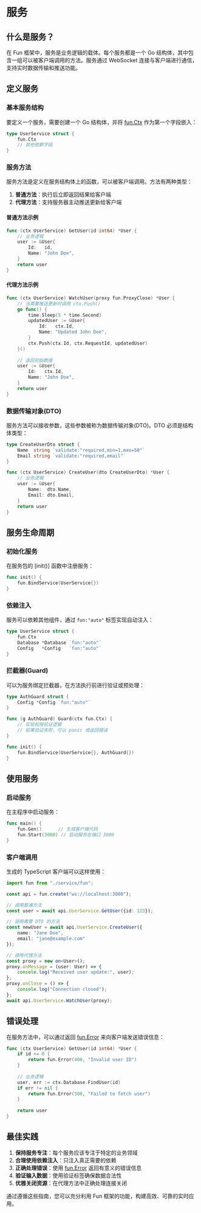 # 服务

## 什么是服务？

在 Fun 框架中，服务是业务逻辑的载体。每个服务都是一个 Go 结构体，其中包含一组可以被客户端调用的方法。服务通过 WebSocket 连接与客户端进行通信，支持实时数据传输和推送功能。

## 定义服务

### 基本服务结构

要定义一个服务，需要创建一个 Go 结构体，并将 [fun.Ctx](file:///Volumes/未命名/代码/fun/ctx.go#L2-L12) 作为第一个字段嵌入：

```go
type UserService struct {
    fun.Ctx
    // 其他依赖字段
}
```


### 服务方法

服务方法是定义在服务结构体上的函数，可以被客户端调用。方法有两种类型：

1. **普通方法**：执行后立即返回结果给客户端
2. **代理方法**：支持服务器主动推送更新给客户端

#### 普通方法示例

```go
func (ctx UserService) GetUser(id int64) *User {
    // 业务逻辑
    user := &User{
        Id:   id,
        Name: "John Doe",
    }
    return user
}
```


#### 代理方法示例

```go
func (ctx UserService) WatchUser(proxy fun.ProxyClose) *User {
    // 当需要推送更新时调用 ctx.Push()
    go func() {
        time.Sleep(5 * time.Second)
        updatedUser := &User{
            Id:   ctx.Id,
            Name: "Updated John Doe",
        }
        ctx.Push(ctx.Id, ctx.RequestId, updatedUser)
    }()
    
    // 返回初始数据
    user := &User{
        Id:   ctx.Id,
        Name: "John Doe",
    }
    return user
}
```


### 数据传输对象(DTO)

服务方法可以接收参数，这些参数被称为数据传输对象(DTO)。DTO 必须是结构体类型：

```go
type CreateUserDto struct {
    Name  string `validate:"required,min=1,max=50"`
    Email string `validate:"required,email"`
}

func (ctx UserService) CreateUser(dto CreateUserDto) *User {
    // 业务逻辑
    user := &User{
        Name:  dto.Name,
        Email: dto.Email,
    }
    return user
}
```


## 服务生命周期

### 初始化服务

在服务包的 [init()] 函数中注册服务：

```go
func init() {
    fun.BindService(UserService{})
}
```


### 依赖注入

服务可以依赖其他组件，通过 `fun:"auto"` 标签实现自动注入：

```go
type UserService struct {
    fun.Ctx
    Database *Database `fun:"auto"`
    Config   *Config   `fun:"auto"`
}
```


### 拦截器(Guard)

可以为服务绑定拦截器，在方法执行前进行验证或预处理：

```go
type AuthGuard struct {
    Config *Config `fun:"auto"`
}

func (g AuthGuard) Guard(ctx fun.Ctx) {
    // 实现权限验证逻辑
    // 如果验证失败，可以 panic 或返回错误
}

func init() {
    fun.BindService(UserService{}, AuthGuard{})
}
```


## 使用服务

### 启动服务

在主程序中启动服务：

```go
func main() {
    fun.Gen()      // 生成客户端代码
    fun.Start(3000) // 启动服务在端口 3000
}
```


### 客户端调用

生成的 TypeScript 客户端可以这样使用：

```typescript
import fun from "./service/fun";

const api = fun.create("ws://localhost:3000");

// 调用普通方法
const user = await api.UserService.GetUser({id: 123});

// 调用需要 DTO 的方法
const newUser = await api.UserService.CreateUser({
    name: "Jane Doe",
    email: "jane@example.com"
});

// 调用代理方法
const proxy = new on<User>();
proxy.onMessage = (user: User) => {
    console.log("Received user update:", user);
};
proxy.onClose = () => {
    console.log("Connection closed");
};
await api.UserService.WatchUser(proxy);
```


## 错误处理

在服务方法中，可以通过返回 [fun.Error](file:///Volumes/未命名/代码/fun/result.go#L21-L23) 来向客户端发送错误信息：

```go
func (ctx UserService) GetUser(id int64) *User {
    if id <= 0 {
        return fun.Error(400, "Invalid user ID")
    }
    
    // 业务逻辑
    user, err := ctx.Database.FindUser(id)
    if err != nil {
        return fun.Error(500, "Failed to fetch user")
    }
    
    return user
}
```


## 最佳实践

1. **保持服务专注**：每个服务应该专注于特定的业务领域
2. **合理使用依赖注入**：只注入真正需要的依赖
3. **正确处理错误**：使用 [fun.Error](file:///Volumes/未命名/代码/fun/result.go#L21-L23) 返回有意义的错误信息
4. **验证输入数据**：使用验证标签确保数据合法性
5. **优雅关闭资源**：在代理方法中正确处理连接关闭

通过遵循这些指南，您可以充分利用 Fun 框架的功能，构建高效、可靠的实时应用。
